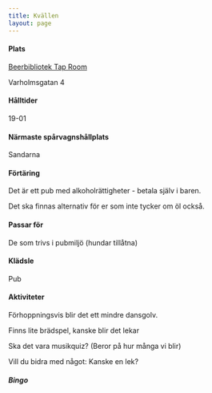 ```yaml
---
title: Kvällen
layout: page
---
```


#### Plats
[Beerbibliotek Tap Room](https://maps.app.goo.gl/sU4CVJTycF6ctAfJ6)

Varholmsgatan 4

#### Hålltider
19-01

#### Närmaste spårvagnshållplats
Sandarna

#### Förtäring
Det är ett pub med alkoholrättigheter - betala själv i baren.

Det ska finnas alternativ för er som inte tycker om öl också.

#### Passar för
De som trivs i pubmiljö (hundar tillåtna)

#### Klädsle
Pub

#### Aktiviteter

Förhoppningsvis blir det ett mindre dansgolv.

Finns lite brädspel, kanske blir det lekar

Ska det vara musikquiz? (Beror på hur många vi blir)

Vill du bidra med något: Kanske en lek?

##### Bingo


